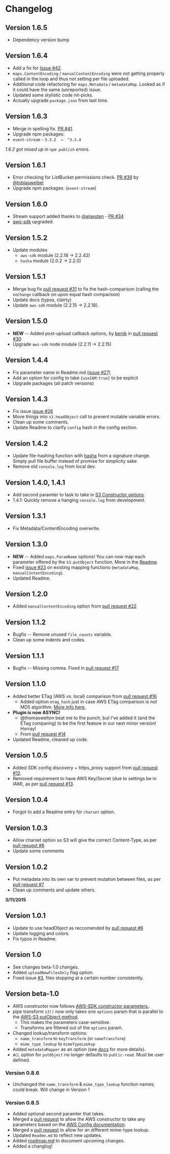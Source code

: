 # Changelog

## Version 1.6.5

* Dependency version bump

## Version 1.6.4

*  Add a fix for [Issue #42](https://github.com/clineamb/gulp-s3-upload/issues/42).
  *  `maps.ContentEncoding` / `manualContentEncoding` were not getting properly called in the loop and thus not setting per file uploaded.
  *   Additional code refactoring for `maps.Metadata` / `metadataMap`.  Looked as if it could have the same (unreported) issue.
  *   Updated some stylistic code nit-picks.
*  Actually upgrade `package.json` from last time.

## Version 1.6.3

*  Merge in spelling fix. [PR #41](https://github.com/clineamb/gulp-s3-upload/pull/41).
*  Upgrade npm packages:
  *  `event-stream` - `3.3.2  →  ^3.3.4`

_1.6.2 got mixed up in `npm publish` errors._

## Version 1.6.1

*  Error checking for ListBucket permissions check. [PR #39](https://github.com/clineamb/gulp-s3-upload/pull/39) by [@tobiasweibel](https://github.com/tobiasweibel)
*  Upgrade npm packages. (`event-stream`)


## Version 1.6.0

*  Stream support added thanks to [@algesten](https://github.com/algesten) - [PR #34](https://github.com/clineamb/gulp-s3-upload/pull/34)
*  [aws-sdk](https://github.com/aws/aws-sdk-js) upgraded.



## Version 1.5.2
* Update modules
    *  `aws-sdk` module (2.2.18 -> 2.2.42)
    *  `hasha` module (2.0.2 -> 2.2.0)
    

## Version 1.5.1
* Merge bug fix [pull request #31](https://github.com/clineamb/gulp-s3-upload/pull/31) to fix the hash-comparison (calling the `noChange` callback on upon equal hash comparison)
* Update docs (typos, clairty)
* Update `aws-sdk` module (2.2.15 -> 2.2.18).


## Version 1.5.0
* **NEW** -- Added post-upload callback options, by [benib](http://github.com/benib) in [pull request #30](http://github.com/clineamb/gulp-s3-upload/pull/30)
* Upgrade `aws-sdk` node module (2.2.11 -> 2.2.15)


## Version 1.4.4
* Fix parameter name in Readme.md [(issue #27)](http://github.com/clineamb/gulp-s3-upload/issues/27)
* Add an option for config to take `{useIAM:true}` to be explicit
* Upgrade packages (all patch versions)


## Version 1.4.3
*  Fix issue [issue #26](http://github.com/clineamb/gulp-s3-upload/issues/23)
  *  Move things into `s3.headObject` call to prevent mutable variable errors.
*  Clean up some comments.
*  Update Readme to clarify `config` hash in the config section.


## Version 1.4.2

* Update file-hashing function with [hasha](http://github.com/sindresorhus/hasha) from a signature change.  Simply pull file buffer instead of promise for simplicity sake.
* Remove old `console.log` from local dev.


## Version 1.4.0, 1.4.1

* Add second paramter to task to take in [S3 Constructor options](http://docs.aws.amazon.com/AWSJavaScriptSDK/latest/AWS/S3.html#constructor-property).
* 1.4.1: Quickly remove a hanging `console.log` from development.

## Version 1.3.1

* Fix Metadata/ContentEncoding overwrite.


## Version 1.3.0

* **NEW** -- Added `maps.ParamName` options!  You can now map each parameter offered by the `S3.putObject` function. More in the [Readme](readme.md).
* Fixed [issue #23](https://github.com/clineamb/gulp-s3-upload/issues/23) on existing mapping functions (`metadataMap`, `manualContentEncoding`).
* Updated Readme.


## Version 1.2.0

* Added `manualContentEncoding` option from [pull request #22](https://github.com/clineamb/gulp-s3-upload/pull/22)


## Version 1.1.2

* Bugfix -- Remove unused `file_counts` variable.
* Clean up some indents and codes.


## Version 1.1.1

* Bugfix -- Missing comma. Fixed in [pull request #17](https://github.com/clineamb/gulp-s3-upload/pull/17)


## Version 1.1.0

* Added better ETag (AWS vs. local) comparison from [pull request #16](https://github.com/clineamb/gulp-s3-upload/pull/16)
  * Added option `etag_hash` just in case AWS ETag comparison is not MD5 algorithm.  [More info here.](http://docs.aws.amazon.com/AmazonS3/latest/API/RESTCommonResponseHeaders.html)
* **Plugin is now ASYNC!**
  * @thomaswelton beat me to the punch, but I've added it (and the ETag comparing) to be the first feature in our next minor version! Horray!
  * From [pull request #14](https://github.com/clineamb/gulp-s3-upload/pull/14)
* Updated Readme, cleaned up code.


## Version 1.0.5
* Added SDK config discovery + https_proxy support from [pull request #12](https://github.com/clineamb/gulp-s3-upload/pull/12).
* Removed requirement to have AWS Key/Secret (due to settings be in IAM), as per [pull request #13](https://github.com/clineamb/gulp-s3-upload/pull/13).


## Version 1.0.4

* Forgot to add a Readme entry for `charset` option.


## Version 1.0.3

* Allow charset option so S3 will give the correct Content-Type, as per [pull request #8](http://github.com/clineamb/gulp-s3-upload/pull/8)
* Update some comments


## Version 1.0.2

* Put metadata into its own var to prevent mutation between files, as per [pull request #7](http://github.com/clineamb/gulp-s3-upload/pull/7)
* Clean up comments and update others.

__3/11/2015__


## Version 1.0.1

* Update to use headObject as reccomended by [pull request #6](http://github.com/clineamb/gulp-s3-upload/pull/6)
* Update logging and colors.
* Fix typos in Readme.


## Version 1.0

* See changes beta-1.0 changes.
* Added `uploadNewFilesOnly` flag option.
* Fixed issue [#3](http://github.com/clineamb/gulp-s3-upload/issues/3), files stopping at a certain number consistently.


## Version beta-1.0

* AWS constructor now follows [AWS-SDK constructor parameters.](http://docs.aws.amazon.com/AWSJavaScriptSDK/latest/AWS/Config.html#constructor-property).
* pipe transform `s3()` now only takes one `options` param that is parallel to the [AWS-S3 putObject method](http://docs.aws.amazon.com/AWSJavaScriptSDK/latest/AWS/S3.html#putObject-property).
  * This makes the parameters case-sensitive.
  * Transforms are filtered out of the `options` param.
* Changed lookup/transform options:
  * `name_transform` to `keyTransform` (or `nameTransform`)
  * `mime_type_lookup` to `mimeTypeLookup`
* Added `metadataMapper` as an option (see [docs](readme.md) for more details).
* `ACL` option for `putObject` no longer defaults to `public-read`. Must be user defined.


### Version 0.8.6

* Unchanged the `name_transform` & `mime_type_lookup` function names; could break.  Will change in Version 1


### Version 0.8.5

* Added optional second paramter that takes
* Merged a [pull request](https://github.com/clineamb/gulp-s3-upload/pull/5) to allow the AWS constructor to take any parameters based on the [AWS Config documentation](http://docs.aws.amazon.com/AWSJavaScriptSDK/latest/AWS/Config.html#constructor-property).
* Merged a [pull request](https://github.com/clineamb/gulp-s3-upload/pull/4) to allow for an different mime-type lookup.
* Updated `Readme.md` to reflect new updates.
* Added [roadmap.md](roadmap.md) to document upcoming changes.
* Added a changlog!
